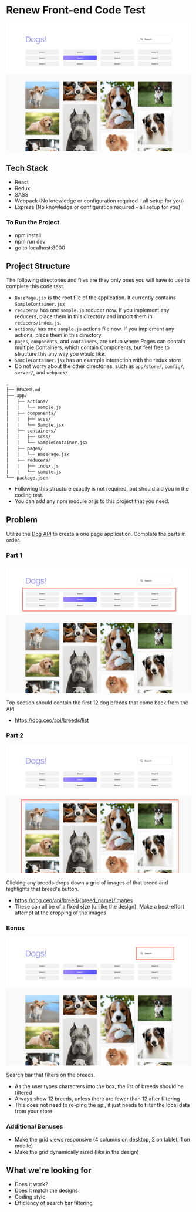 # Renew Front-end Code Test

![Dogs](./readme-images/Dogs.png)

## Tech Stack
- React
- Redux
- SASS
- Webpack (No knowledge or configuration required - all setup for you)
- Express (No knowledge or configuration required - all setup for you)

### To Run the Project
- npm install
- npm run dev
- go to localhost:8000

## Project Structure

The following directories and files are they only ones you will have to use to complete this code test.

- `BasePage.jsx` is the root file of the application. It currently contains `SampleContainer.jsx`
- `reducers/` has one `sample.js` reducer now. If you implement any reducers, place them in this directory and import them in `reducers/index.js`.
- `actions/` has one `sample.js` actions file now. If you implement any actions, place them in this directory.
- `pages`, `components`, and `containers`, are setup where Pages can contain multiple Containers, which contain Components, but feel free to structure this any way you would like.
- `SampleContainer.jsx` has an example interaction with the redux store
- Do not worry about the other directories, such as `app/store/`, `config/`, `server/`, and `webpack/`

```
.
├── README.md
├── app/
│   ├── actions/
│   │   └── sample.js
│   ├── components/
│   │   ├── scss/
│   │   └── Sample.jsx
│   ├── containers/
│   │   ├── scss/
│   │   └── SampleContainer.jsx
│   ├── pages/
│   │   └── BasePage.jsx
│   ├── reducers/
│   │   ├── index.js
│   │   └── sample.js
└── package.json
```

- Following this structure exactly is not required, but should aid you in the coding test.
- You can add any npm module or js to this project that you need.

## Problem

Utilize the [Dog API](https://dog.ceo/dog-api/) to create a one page application. Complete the parts in order.

### Part 1

![Breeds](./readme-images/Dogs_Annotated_Breed_Buttons.png)

Top section should contain the first 12 dog breeds that come back from the API

- https://dog.ceo/api/breeds/list

### Part 2

![Images](./readme-images/Dogs_Annotated_Image_Grid.png)

Clicking any breeds drops down a grid of images of that breed and highlights that breed's button.

- https://dog.ceo/api/breed/{breed_name}/images
- These can all be of a fixed size (unlike the design). Make a best-effort attempt at the cropping of the images

### Bonus

![Search](./readme-images/Dogs_Annotated_Search_Bar.png)

Search bar that filters on the breeds.

- As the user types characters into the box, the list of breeds should be filtered
- Always show 12 breeds, unless there are fewer than 12 after filtering
- This does not need to re-ping the api, it just needs to filter the local data from your store

### Additional Bonuses
- Make the grid views responsive (4 columns on desktop, 2 on tablet, 1 on mobile)
- Make the grid dynamically sized (like in the design)

## What we're looking for
- Does it work?
- Does it match the designs
- Coding style
- Efficiency of search bar filtering
